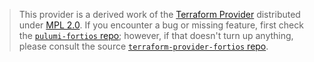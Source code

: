 > This provider is a derived work of the [Terraform Provider](https://github.com/terraform-providers/terraform-provider-fortios)
> distributed under [MPL 2.0](https://www.mozilla.org/en-US/MPL/2.0/). If you encounter a bug or missing feature,
> first check the [`pulumi-fortios` repo](/issues); however, if that doesn't turn up anything,
> please consult the source [`terraform-provider-fortios` repo](https://github.com/terraform-providers/terraform-provider-fortios/issues).
